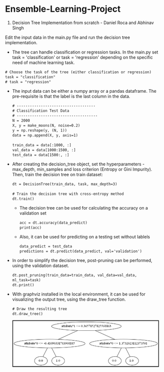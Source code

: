# Ensemble-Learning-Project

1. Decision Tree Implementation from scratch - Daniel Roca and Abhinav Singh

Edit the input data in the main.py file and run the decision tree implementation.

- The tree can handle classification or regression tasks. In the main.py set task = 'classification' or task = 'regression' depending on the specific need of machine learning task.

````
# Choose the task of the tree (either classification or regression)
task = "classification"
# task = "regression"
````

- The input data can be either a numpy array or a pandas dataframe. The pre-requisite is that the label is the last column in the data.
  ````
  # ------------------------------------
  # Classification Test Data
  # -------------------------------------
  N = 2000
  X, y = make_moons(N, noise=0.2)
  y = np.reshape(y, (N, 1))
  data = np.append(X, y, axis=1)

  train_data = data[:1000, :]
  val_data = data[1000:1500, :]
  test_data = data[1500:, :]
  ````

- After creating the decision_tree object, set the hyperparameters - max_depth, min_samples and loss criterion (Entropy or Gini Impurity). Then, train the decision tree on train dataset:
  ````
  dt = DecisionTree(train_data, task, max_depth=3)
  
  # Train the decision tree with cross-entropy method
  dt.train()
  ````

  - The decision tree can be used for calculating the accuracy on a validation set
    ````
    acc = dt.accuracy(data_predict)
    print(acc)
    ````

  - Also, it can be used for predicting on a testing set without lablels
    ````
    data_predict = test_data
    predictions = dt.predict(data_predict, val='validation')
    ````

- In order to simplify the decision tree, post-pruning can be performed, using the validation dataset.
  ````
  dt.post_pruning(train_data=train_data, val_data=val_data, ml_task=task)
  dt.print()
  ````
  
- With graphviz installed in the local environment, it can be used for visualizing the output tree, using the draw_tree function.
  ````
  # Draw the resulting tree
  dt.draw_tree()
  ````
  
  ![](DecisionTree/tree_sample.PNG)
  



